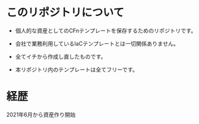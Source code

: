 # このリポジトリについて
- 個人的な資産としてのCFnテンプレートを保存するためのリポジトリです。
- 会社で業務利用しているIaCテンプレートとは一切関係ありません。
- 全てイチから作成し直したものです。

- 本リポジトリ内のテンプレートは全てフリーです。

# 経歴
2021年6月から資産作り開始
